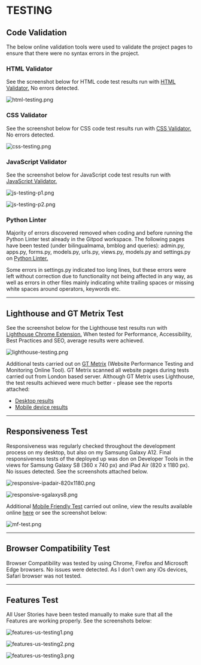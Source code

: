 # TESTING

## Code Validation
The below online validation tools were used to validate the project pages to ensure that there were no syntax errors in the project.

### HTML Validator
See the screenshot below for HTML code test results run with [HTML Validator.](https://validator.w3.org/) No errors detected.

![html-testing.png](./docs/images/html-testing.png)

### CSS Validator

See the screenshot below for CSS code test results run with [CSS Validator.](https://jigsaw.w3.org/css-validator/) No errors detected.

![css-testing.png](./docs/images/css-testing.png)

### JavaScript Validator

See the screenshot below for JavaScript code test results run with [JavaScript Validator.](https://jshint.com/)

![js-testing-p1.png](./docs/images/js-testing-p1.png)

![js-testing-p2.png](./docs/images/js-testing-p2.png)


### Python Linter

Majority of errors discovered removed when coding and before running the Python Linter test already in the Gitpod workspace.
The following pages have been tested (under bilingualmama, bmblog and queries): admin.py, apps.py, forms.py, models.py, urls.py, views.py, models.py and settings.py on [Python Linter.](https://pep8ci.herokuapp.com/)

Some errors in settings.py indicated too long lines, but these errors were left without correction due to functionality not being affected in any way, as well as errors in other files mainly indicating white trailing spaces or missing white spaces around operators, keywords etc. 

---

## Lighthouse and GT Metrix Test

See the screenshot below for the Lighthouse test results run with [Lighthouse Chrome Extension.](https://chrome.google.com/webstore/detail/lighthouse/blipmdconlkpinefehnmjammfjpmpbjk) When tested for Performance, Accessibility, Best Practices and SEO, average results were achieved.

![lighthouse-testing.png](./docs/images/lighthouse-testing.png)

Additional tests carried out on [GT Metrix](https://gtmetrix.com/) (Website Performance Testing and Monitoring Online Tool). GT Metrix scanned all website pages during tests carried out from London based server. Although GT Metrix uses Lighthouse, the test results achieved were much better - please see the reports attached:

- [Desktop results](./docs/gtmetrix-report-desktop.pdf)
- [Mobile device results](./docs/gtmetrix-report-mobile.pdf)

---

## Responsiveness Test

Responsiveness was regularly checked throughout the development process on my desktop, but also on my Samsung Galaxy A12. Final responsiveness tests of the deployed up was don on Developer Tools in the views for Samsung Galaxy S8 (360 x 740 px) and iPad Air (820 x 1180 px). No issues detected. See the screenshots attached below.

![responsive-ipadair-820x1180.png](./docs/images/responsive-ipadair-820x1180.png)

![responsive-sgalaxys8.png](./docs/images/responsive-galaxys8.png)

Additional [Mobile Friendly Test](https://search.google.com/test/mobile-friendly) carried out online, view the results available online [here](https://search.google.com/test/mobile-friendly/result?id=MjCtJCfFnG2Op2TsBbPqqA) or see the screenshot below:

![mf-test.png](./docs/images/mf-test.png)

---

## Browser Compatibility Test

Browser Compatibility was tested by using Chrome, Firefox and Microsoft Edge browsers. No issues were detected. As I don’t own any iOs devices, Safari browser was not tested.

---


## Features Test
All User Stories have been tested manually to make sure that all the Features are working properly. See the screenshots below:

![features-us-testing1.png](./docs/images/features-us-testing1.png)

![features-us-testing2.png](./docs/images/features-us-testing2.png)

![features-us-testing3.png](./docs/images/features-us-testing3.png)



